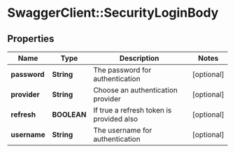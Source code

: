 # SwaggerClient::SecurityLoginBody

## Properties
Name | Type | Description | Notes
------------ | ------------- | ------------- | -------------
**password** | **String** | The password for authentication | [optional] 
**provider** | **String** | Choose an authentication provider | [optional] 
**refresh** | **BOOLEAN** | If true a refresh token is provided also | [optional] 
**username** | **String** | The username for authentication | [optional] 

